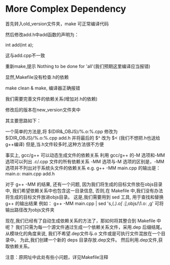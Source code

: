# More Complex Dependency

首先转入old_version文件夹，make 可正常编译代码

然后修改add.h中add函数的声明为：

int add(int a);

这与add.cpp不一致

重新make,提示 Nothing to be done for 'all'(我们预期这里编译应当报错)

显然,Makefile没有检查.h的依赖

make clean & make, 编译器正确报错

我们需要完善文件的依赖关系(增加对.h的依赖)

修改后的版本在new_version文件夹中

其主要思路如下：

一个简单的方法是,将 $(DIR&_OBJS)/\%.o:\%.cpp 修改为 $(DIR\_OBJS)/%.o:%.cpp add.h
并将最后的 $^ 改为 $< (我们不想把.h也送给g++编译)
但是,当.h文件较多时,这种方法很不方便

事实上, gcc/g++ 可以动态生成文件的依赖关系
利用 gcc/g++ 的-M 选项和-MM 选项可以列出 .c/.cpp 文件的所有依赖关系
-MM 选项与-M 选项的区别是，-MM选项并不列出对于系统头文件的依赖关系
e.g. g++ -MM main.cpp 的输出是： main.o: main.cpp add.h

对于 g++ -MM 的结果, 还有⼀个问题, 因为我们将生成的目标文件放在objs目录中,
我们希望依赖关系中也包含这⼀目录信息,
否则,在 Makefile 中,我们没有办法将生成的目标文件放进objs目录。
这是,我们需要用到 sed 工具, 用于查找和替换 g++ 的输出结果
例如：
		g++ -MM main.cpp | sed 's,\(.*\)\.o[ :]*,objs/\1.o: ,g'
可将输出路径改为objs文件夹

现在,我们已经有了自动生成依赖关系的⽅法了，那如何将其整合到 Makefile 中呢？
我们只需为每⼀个源文件通过生成⼀个依赖关系文件，采用.dep 后缀结尾。
从模块化的角度来说, 我们不希望.dep文件与.o 文件或是可执⾏文件混放在⼀个⽬录中。
为此,我们创建一个新的 deps 目录存放.dep文件。
然后利用.dep文件,获取依赖关系。

注意：原网址中此处有些小问题，详见Makefile注释
